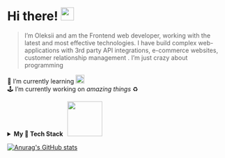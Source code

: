 
# Hi there!  <img src="https://raw.githubusercontent.com/MartinHeinz/MartinHeinz/master/wave.gif" width="30px"> 
  > I’m Oleksii and am the Frontend web developer, working with the latest and most effective technologies.  I have build complex web-applications with 3rd party API integrations, e-commerce websites, customer relationship management .  I’m just crazy about programming </br>


 🌱 I’m currently learning  <img src="https://web-creator.ru/uploads/Page/22/nodejs.svg"
     alt="Markdown Monster icon" width=20px
      /> </br>
  🕹 I’m currently working on _amazing things_ ♻️


<details>
    <summary><b>My 🦾 Tech Stack &nbsp; <img src="https://media2.giphy.com/media/hCfESQ8r1eBOg/giphy.gif?cid=ecf05e47r3coxrszkdm3l11rfqzir1rtp4pj5mvm8vlpnqdg&rid=giphy.gif&ct=g" width="80px">  </b>  </summary><br/>
    <img height=50 src="https://cdn.jsdelivr.net/gh/devicons/devicon/icons/html5/html5-original.svg" alt="icon-html5"/>
    <img height=50 src="https://cdn.jsdelivr.net/gh/devicons/devicon/icons/css3/css3-original.svg" alt="icon-css3"/>
   <img height=50 src="https://cdn.jsdelivr.net/gh/devicons/devicon/icons/sass/sass-original.svg" alt="icon-css3"/>
    <img height=50 src="https://cdn.jsdelivr.net/gh/devicons/devicon/icons/javascript/javascript-original.svg" alt="icon-javascript"/>
    <img height=50 src="https://cdn.jsdelivr.net/gh/devicons/devicon/icons/typescript/typescript-original.svg" alt="icon-typescript"/>
    <img height=50 src="https://cdn.jsdelivr.net/gh/devicons/devicon/icons/react/react-original.svg" alt="icon-react"/>
    <img height=50 src="https://cdn.jsdelivr.net/gh/devicons/devicon/icons/redux/redux-original.svg" alt="icon-redux"/>
    <img height=50 src="https://cdn.jsdelivr.net/gh/devicons/devicon/icons/nextjs/nextjs-original.svg" alt="nextjs-redux"/>
    <img height=50 src="https://cdn.jsdelivr.net/gh/devicons/devicon/icons/graphql/graphql-plain.svg" alt="graphql-redux"/>
    <img height=50 src="https://cdn.jsdelivr.net/gh/devicons/devicon/icons/nodejs/nodejs-original.svg" alt="nodejs-redux"/>
    <img height=50 src="https://cdn.jsdelivr.net/gh/devicons/devicon/icons/express/express-original.svg" alt="express-redux"/>
    <img height=50 src="https://cdn.jsdelivr.net/gh/devicons/devicon/icons/git/git-original.svg" alt="git-redux"/>
    <img height=50 src="https://cdn.jsdelivr.net/gh/devicons/devicon/icons/firebase/firebase-plain.svg" alt="firebase-redux"/>
  <img height=50 src="https://cdn.jsdelivr.net/gh/devicons/devicon/icons/mongodb/mongodb-original.svg" alt="firebase-redux"/>
</details>


  [![Anurag's GitHub stats](https://github-readme-stats.vercel.app/api?username=AlexeyGrk&hide_border=true&theme=vue&show_icons=true)](https://github.com/AlexeyGrk/AlexeyGrk)


<!--
**AlexeyGrk/AlexeyGrk** is a ✨ _special_ ✨ repository because its `README.md` (this file) appears on your GitHub profile.

Here are some ideas to get you started:

- 🔭 I’m currently working on ...
- 🌱 I’m currently learning ...
- 👯 I’m looking to collaborate on ...
- 🤔 I’m looking for help with ...
- 💬 Ask me about ...
- 📫 How to reach me: ...
- 😄 Pronouns: ...
- ⚡ Fun fact: ...

-->
